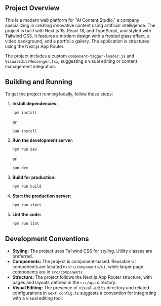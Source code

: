 ## Project Overview

This is a modern web platform for "AI Content Studio," a company specializing in creating innovative content using artificial intelligence. The project is built with Next.js 15, React 18, and TypeScript, and styled with Tailwind CSS. It features a modern design with a frosted glass effect, a video background, and a portfolio gallery. The application is structured using the Next.js App Router.

The project includes a custom `component-tagger-loader.js` and `VisualEditsMessenger.tsx`, suggesting a visual editing or content management integration.

## Building and Running

To get the project running locally, follow these steps:

1.  **Install dependencies:**
    ```bash
    npm install
    ```
    or
    ```bash
    bun install
    ```

2.  **Run the development server:**
    ```bash
    npm run dev
    ```
    or
    ```bash
    bun dev
    ```

3.  **Build for production:**
    ```bash
    npm run build
    ```

4.  **Start the production server:**
    ```bash
    npm run start
    ```

5.  **Lint the code:**
    ```bash
    npm run lint
    ```

## Development Conventions

*   **Styling:** The project uses Tailwind CSS for styling. Utility classes are preferred.
*   **Components:** The project is component-based. Reusable UI components are located in `src/components/ui`, while larger page components are in `src/components`.
*   **Structure:** The project follows the Next.js App Router structure, with pages and layouts defined in the `src/app` directory.
*   **Visual Editing:** The presence of `visual-edits` directory and related configurations in `next.config.ts` suggests a convention for integrating with a visual editing tool.

